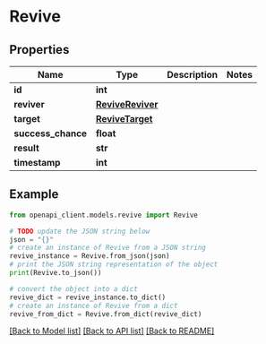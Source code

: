 # Revive


## Properties

Name | Type | Description | Notes
------------ | ------------- | ------------- | -------------
**id** | **int** |  | 
**reviver** | [**ReviveReviver**](ReviveReviver.md) |  | 
**target** | [**ReviveTarget**](ReviveTarget.md) |  | 
**success_chance** | **float** |  | 
**result** | **str** |  | 
**timestamp** | **int** |  | 

## Example

```python
from openapi_client.models.revive import Revive

# TODO update the JSON string below
json = "{}"
# create an instance of Revive from a JSON string
revive_instance = Revive.from_json(json)
# print the JSON string representation of the object
print(Revive.to_json())

# convert the object into a dict
revive_dict = revive_instance.to_dict()
# create an instance of Revive from a dict
revive_from_dict = Revive.from_dict(revive_dict)
```
[[Back to Model list]](../README.md#documentation-for-models) [[Back to API list]](../README.md#documentation-for-api-endpoints) [[Back to README]](../README.md)


